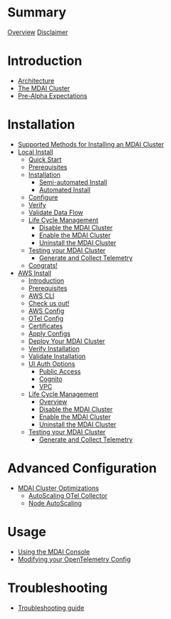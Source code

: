 # Summary
  [Overview](overview.md)
  [Disclaimer](DISCLAIMER.md)

# Introduction
  - [Architecture](./intro/architecture/architecture.md)
  - [The MDAI Cluster](./intro/intro.md)
  - [Pre-Alpha Expectations](./intro/expectations.md)

# Installation
  - [Supported Methods for Installing an MDAI Cluster](./install/installation.md)
  - [Local Install]()
    - [Quick Start](./install/local/quick-start.md)
    - [Prerequisites](./install/local/prerequisites.md)
    - [Installation](./install/local/install.md)
      - [Semi-automated Install](./install/local/semiautomated-install.md)
      - [Automated Install](./install/local/automated-install.md)
    - [Configure](./install/local/configure.md)
    - [Verify](./install/local/verify.md)
    - [Validate Data Flow](./install/local/validate.md)
    - [Life Cycle Management](./install/local/lifecycle/overview.md)
      - [Disable the MDAI Cluster](./install/local/lifecycle/disable-cluster.md)
      - [Enable the MDAI Cluster](./install/local/lifecycle/enable-cluster.md)
      - [Uninstall the MDAI Cluster](./install/local/lifecycle/uninstall.md)
    - [Testing your MDAI Cluster]()
      - [Generate and Collect Telemetry](./install/testing.md)
    - [Congrats!](./install/congrats.md)
  - [AWS Install]()
    - [Introduction](./install/aws/start.md)
    - [Prerequisites](./install/aws/prerequisites.md)
    - [AWS CLI](./install/aws/aws-cli.md)
    - [Check us out!](./install/aws/repo.md)
    - [AWS Config](./install/aws/aws-env.md)
    - [OTel Config](./install/aws/otel-config.md)
    - [Certificates](./install/aws/adding-certs.md)
    - [Apply Configs](./install/aws/apply-config.md)
    - [Deploy Your MDAI Cluster](./install/aws/deploy.md)
    - [Verify Installation](./install/aws/verify.md)
    - [Validate Installation](./install/aws/validate.md)
    - [UI Auth Options](./install/aws/ui-auth/options.md)
      - [Public Access](./install/aws/ui-auth/no-auth.md)
      - [Cognito](./install/aws/ui-auth/cognito.md)
      - [VPC](./install/aws/ui-auth/vpc.md)
    - [Life Cycle Management]()
      - [Overview](./install/aws/lifecycle/overview.md)
      - [Disable the MDAI Cluster](./install/aws/lifecycle/disable-cluster.md)
      - [Enable the MDAI Cluster](./install/aws/lifecycle/enable-cluster.md)
      - [Uninstall the MDAI Cluster](./install/aws/lifecycle/destroy-cluster.md)
    - [Testing your MDAI Cluster]()
      - [Generate and Collect Telemetry](./install/testing.md)

# Advanced Configuration
  - [MDAI Cluster Optimizations](./advanced/advanced.md)
    - [AutoScaling OTel Collector](./advanced/autoscaling/otel-col.md)
    - [Node AutoScaling](./advanced/autoscaling/node-autoscaling.md)

# Usage
  - [Using the MDAI Console](./usage/console/mdai-console.md)
  - [Modifying your OpenTelemetry Config](./usage/otel-updates.md)

# Troubleshooting
  - [Troubleshooting guide](./troubleshooting.md)
<!--
# Usage Guide

- [Installation](./install/install.md)
  - [To an existing k8s cluster](./install/k8s-helm.md)
  - [To a new AWS EKS cluster](./install/k8s-cdk.md)
- [Configuration](./Operation/config.md)
- [Troubleshooting](./troubleshooting.md)



#### Collector requirements

#### Sizing and Scaling


#### Processor Architecture



### Configure
### Install

- Installation instructions for deploying EKS locally or on-premises
- Setup instructions for OpenTelemetry and Prometheus components
- Basic configuration steps

-----------------------------------------------------------------------

## Contributing
- Guidelines for contributing code, documentation, or bug fixes
- Code repository location (e.g., GitHub)
- Contribution guidelines and code review process

## Community Engagement
- Links to community forums, mailing lists, or chat channels
- How to get support (e.g., FAQs, support tickets)
- Opportunities for community involvement

## Risk and Disclaimers
- Potential risks associated with using pre-alpha software
- Disclaimer about stability, data loss, and other issues
- Recommended backup and recovery procedures

## Legal and Licensing
- License information for the pre-alpha release
- Copyright notices and third-party dependencies
- Terms of use for early adopters

## Future Development
- Planned features and improvements for upcoming releases
- Roadmap for transitioning from pre-alpha to alpha/beta stages
- Community feedback integration process

## Glossary
- Definitions of technical terms and acronyms used in the documentation

## Appendices
- Additional resources for testers and contributors
- Release notes for the pre-alpha version
- Frequently Asked Questions (FAQs) specific to the pre-alpha release
-->
